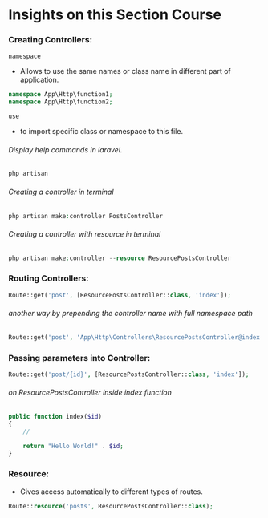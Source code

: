 # Insights on this Section Course
### Creating Controllers:
`namespace`
  - Allows to use the same names or class name in different part of application.

```php
namespace App\Http\function1;
namespace App\Http\function2;
```
`use`
  - to import specific class or namespace to this file.

###### Display help commands in laravel.
```php
php artisan
```
###### Creating a controller in terminal
```php
php artisan make:controller PostsController
```
###### Creating a controller with resource in terminal
```php
php artisan make:controller --resource ResourcePostsController
```
### Routing Controllers:
```php
Route::get('post', [ResourcePostsController::class, 'index']);
```
###### another way by prepending the controller name with full namespace path
```php
Route::get('post', 'App\Http\Controllers\ResourcePostsController@index');
```
### Passing parameters into Controller:
```php
Route::get('post/{id}', [ResourcePostsController::class, 'index']);
```
###### on ResourcePostsController inside index function
```php
public function index($id)
{
    //

    return "Hello World!" . $id;
}
```
### Resource:
- Gives access automatically to different types of routes.

```php
Route::resource('posts', ResourcePostsController::class);
```
